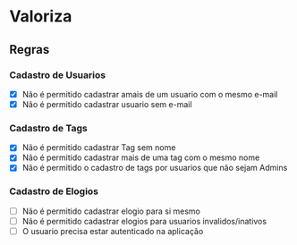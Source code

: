 # Valoriza

## Regras

### Cadastro de Usuarios
- [x] Não é permitido cadastrar amais de um usuario com o mesmo e-mail
- [x] Não é permitido cadastrar usuario sem e-mail

### Cadastro de Tags
- [x] Não é permitido cadastrar Tag sem nome
- [x] Não é permitido cadastrar mais de uma tag com o mesmo nome 
- [x] Não é permitido o cadastro de tags por usuarios que não sejam Admins

### Cadastro de Elogios
- [ ] Não é permitido cadastrar elogio para si mesmo
- [ ] Não é permitido cadastrar elogios para usuarios invalidos/inativos
- [ ] O usuario precisa estar autenticado na aplicação
